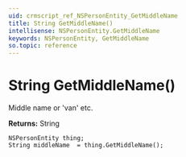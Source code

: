 ```yaml
---
uid: crmscript_ref_NSPersonEntity_GetMiddleName
title: String GetMiddleName()
intellisense: NSPersonEntity.GetMiddleName
keywords: NSPersonEntity, GetMiddleName
so.topic: reference
---
```


# String GetMiddleName()

Middle name or 'van' etc.

**Returns:** String

```crmscript
NSPersonEntity thing;
String middleName  = thing.GetMiddleName();
```

